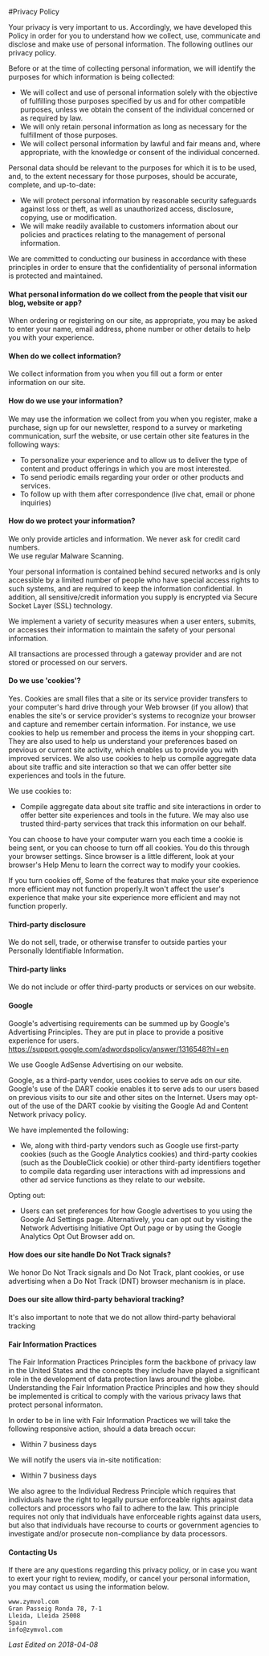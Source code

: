#Privacy Policy

Your privacy is very important to us. Accordingly, we have developed this Policy in order for you to understand how we collect, use, communicate and disclose and make use of personal information. The following outlines our privacy policy.  

Before or at the time of collecting personal information, we will identify the purposes for which information is being collected:  

- We will collect and use of personal information solely with the objective of fulfilling those purposes specified by us and for other compatible purposes, unless we obtain the consent of the individual concerned or as required by law.  
- We will only retain personal information as long as necessary for the fulfillment of those purposes.  
- We will collect personal information by lawful and fair means and, where appropriate, with the knowledge or consent of the individual concerned.  

Personal data should be relevant to the purposes for which it is to be used, and, to the extent necessary for those purposes, should be accurate, complete, and up-to-date:  

- We will protect personal information by reasonable security safeguards against loss or theft, as well as unauthorized access, disclosure, copying, use or modification.  
- We will make readily available to customers information about our policies and practices relating to the management of personal information.  

We are committed to conducting our business in accordance with these principles in order to ensure that the confidentiality of personal information is protected and maintained.  



#### What personal information do we collect from the people that visit our blog, website or app?

When ordering or registering on our site, as appropriate, you may be asked to enter your name, email address, phone number or other details to help you with your experience.

#### When do we collect information?

We collect information from you when you fill out a form or enter information on our site.


#### How do we use your information?

We may use the information we collect from you when you register, make a purchase, sign up for our newsletter, respond to a survey or marketing communication, surf the website, or use certain other site features in the following ways:  

- To personalize your experience and to allow us to deliver the type of content and product offerings in which you are most interested.  
- To send periodic emails regarding your order or other products and services.  
- To follow up with them after correspondence (live chat, email or phone inquiries)  

#### How do we protect your information?

We only provide articles and information. We never ask for credit card numbers.  
We use regular Malware Scanning.  

Your personal information is contained behind secured networks and is only accessible by a limited number of people who have special access rights to such systems, and are required to keep the information confidential. In addition, all sensitive/credit information you supply is encrypted via Secure Socket Layer (SSL) technology.  

We implement a variety of security measures when a user enters, submits, or accesses their information to maintain the safety of your personal information.  

All transactions are processed through a gateway provider and are not stored or processed on our servers.  

#### Do we use 'cookies'?

Yes. Cookies are small files that a site or its service provider transfers to your computer's hard drive through your Web browser (if you allow) that enables the site's or service provider's systems to recognize your browser and capture and remember certain information. For instance, we use cookies to help us remember and process the items in your shopping cart. They are also used to help us understand your preferences based on previous or current site activity, which enables us to provide you with improved services. We also use cookies to help us compile aggregate data about site traffic and site interaction so that we can offer better site experiences and tools in the future.  

We use cookies to:  

- Compile aggregate data about site traffic and site interactions in order to offer better site experiences and tools in the future. We may also use trusted third-party services that track this information on our behalf.

You can choose to have your computer warn you each time a cookie is being sent, or you can choose to turn off all cookies. You do this through your browser settings. Since browser is a little different, look at your browser's Help Menu to learn the correct way to modify your cookies.  

If you turn cookies off, Some of the features that make your site experience more efficient may not function properly.It won't affect the user's experience that make your site experience more efficient and may not function properly.  


#### Third-party disclosure  

We do not sell, trade, or otherwise transfer to outside parties your Personally Identifiable Information.

#### Third-party links

We do not include or offer third-party products or services on our website.

#### Google

Google's advertising requirements can be summed up by Google's Advertising Principles. They are put in place to provide a positive experience for users. https://support.google.com/adwordspolicy/answer/1316548?hl=en  

We use Google AdSense Advertising on our website.  

Google, as a third-party vendor, uses cookies to serve ads on our site. Google's use of the DART cookie enables it to serve ads to our users based on previous visits to our site and other sites on the Internet. Users may opt-out of the use of the DART cookie by visiting the Google Ad and Content Network privacy policy.  

We have implemented the following:  

- We, along with third-party vendors such as Google use first-party cookies (such as the Google Analytics cookies) and third-party cookies (such as the DoubleClick cookie) or other third-party identifiers together to compile data regarding user interactions with ad impressions and other ad service functions as they relate to our website.  

Opting out:  

- Users can set preferences for how Google advertises to you using the Google Ad Settings page. Alternatively, you can opt out by visiting the Network Advertising Initiative Opt Out page or by using the Google Analytics Opt Out Browser add on.

#### How does our site handle Do Not Track signals?
We honor Do Not Track signals and Do Not Track, plant cookies, or use advertising when a Do Not Track (DNT) browser mechanism is in place.

#### Does our site allow third-party behavioral tracking?
It's also important to note that we do not allow third-party behavioral tracking


#### Fair Information Practices

The Fair Information Practices Principles form the backbone of privacy law in the United States and the concepts they include have played a significant role in the development of data protection laws around the globe. Understanding the Fair Information Practice Principles and how they should be implemented is critical to comply with the various privacy laws that protect personal informaton.  

In order to be in line with Fair Information Practices we will take the following responsive action, should a data breach occur:  

- Within 7 business days  

We will notify the users via in-site notification:

- Within 7 business days  

We also agree to the Individual Redress Principle which requires that individuals have the right to legally pursue enforceable rights against data collectors and processors who fail to adhere to the law. This principle requires not only that individuals have enforceable rights against data users, but also that individuals have recourse to courts or government agencies to investigate and/or prosecute non-compliance by data processors.  

#### Contacting Us

If there are any questions regarding this privacy policy, or in case you want to exert your right to review, modify, or cancel your personal information, you may contact us using the information below.

```
www.zymvol.com
Gran Passeig Ronda 78, 7-1
Lleida, Lleida 25008
Spain
info@zymvol.com
```


_Last Edited on 2018-04-08_
